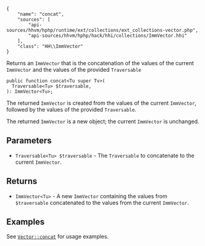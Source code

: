 ``` yamlmeta
{
    "name": "concat",
    "sources": [
        "api-sources/hhvm/hphp/runtime/ext/collections/ext_collections-vector.php",
        "api-sources/hhvm/hphp/hack/hhi/collections/ImmVector.hhi"
    ],
    "class": "HH\\ImmVector"
}
```




Returns an ` ImmVector ` that is the concatenation of the values of the
current `` ImmVector `` and the values of the provided ``` Traversable ```




``` Hack
public function concat<Tu super Tv>(
  Traversable<Tu> $traversable,
): ImmVector<Tu>;
```




The returned ` ImmVector ` is created from the values of the current
`` ImmVector ``, followed by the values of the provided ``` Traversable ```.




The returned ` ImmVector ` is a new object; the current `` ImmVector `` is
unchanged.




## Parameters




+ ` Traversable<Tu> $traversable ` - The `` Traversable `` to concatenate to the current
  ``` ImmVector ```.




## Returns




* ` ImmVector<Tu> ` - A new `` ImmVector `` containing the values from ``` $traversable ```
  concatenated to the values from the current ```` ImmVector ````.




## Examples




See [` Vector::concat `](</hack/reference/class/Vector/concat/#examples>) for usage examples.
<!-- HHAPIDOC -->
